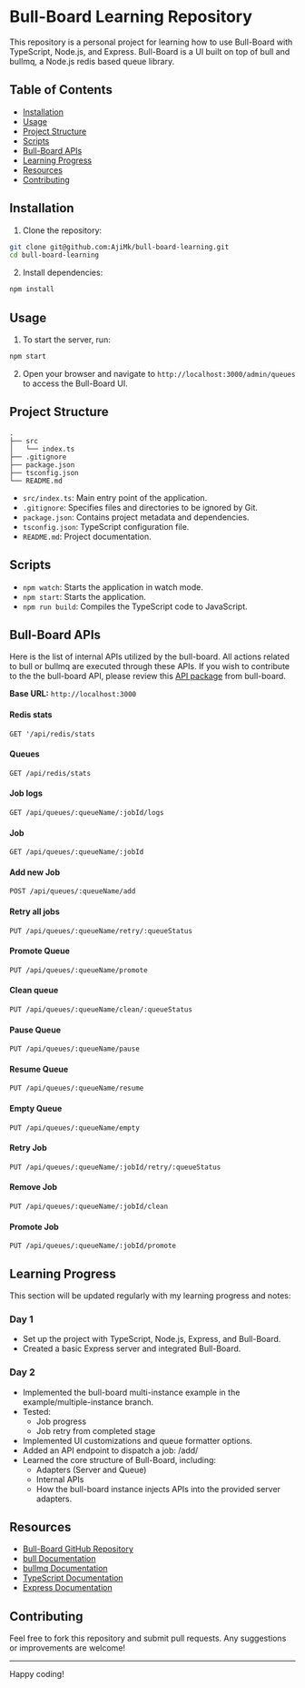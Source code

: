 # Bull-Board Learning Repository

This repository is a personal project for learning how to use Bull-Board with TypeScript, Node.js, and Express. Bull-Board is a UI built on top of bull and bullmq, a Node.js redis based queue library.

## Table of Contents

- [Installation](#installation)
- [Usage](#usage)
- [Project Structure](#project-structure)
- [Scripts](#scripts)
- [Bull-Board APIs](#bull-board-apis)
- [Learning Progress](#learning-progress)
- [Resources](#resources)
- [Contributing](#contributing)

## Installation

1. Clone the repository:

```sh
git clone git@github.com:AjiMk/bull-board-learning.git
cd bull-board-learning
```

2. Install dependencies:

```sh
npm install
```

## Usage

1. To start the server, run:

```sh
npm start
```

2. Open your browser and navigate to `http://localhost:3000/admin/queues` to access the Bull-Board UI.

## Project Structure

```
.
├── src
│   └── index.ts
├── .gitignore
├── package.json
├── tsconfig.json
└── README.md
```

- `src/index.ts`: Main entry point of the application.
- `.gitignore`: Specifies files and directories to be ignored by Git.
- `package.json`: Contains project metadata and dependencies.
- `tsconfig.json`: TypeScript configuration file.
- `README.md`: Project documentation.

## Scripts

- `npm watch`: Starts the application in watch mode.
- `npm start`: Starts the application.
- `npm run build`: Compiles the TypeScript code to JavaScript.


## Bull-Board APIs

Here is the list of internal APIs utilized by the bull-board. All actions related to bull or bullmq are executed through these APIs. If you wish to contribute to the the bull-board API, please review this [API package](https://github.com/felixmosh/bull-board/tree/master/packages/api) from bull-board.


**Base URL:** `http://localhost:3000`

#### Redis stats
`GET '/api/redis/stats`

#### Queues
`GET /api/redis/stats`

#### Job logs
`GET /api/queues/:queueName/:jobId/logs`

#### Job
`GET /api/queues/:queueName/:jobId`

#### Add new Job
`POST /api/queues/:queueName/add`

#### Retry all jobs
`PUT /api/queues/:queueName/retry/:queueStatus`

#### Promote Queue
`PUT /api/queues/:queueName/promote`

#### Clean queue
`PUT /api/queues/:queueName/clean/:queueStatus`

#### Pause Queue
`PUT /api/queues/:queueName/pause`

#### Resume Queue
`PUT /api/queues/:queueName/resume`

#### Empty Queue
`PUT /api/queues/:queueName/empty`

#### Retry Job
`PUT /api/queues/:queueName/:jobId/retry/:queueStatus`

#### Remove Job 
`PUT /api/queues/:queueName/:jobId/clean`

#### Promote Job
`PUT /api/queues/:queueName/:jobId/promote`

## Learning Progress

This section will be updated regularly with my learning progress and notes:

### Day 1

- Set up the project with TypeScript, Node.js, Express, and Bull-Board.
- Created a basic Express server and integrated Bull-Board.

### Day 2

- Implemented the bull-board multi-instance example in the example/multiple-instance branch.
- Tested:
    - Job progress
    - Job retry from completed stage
- Implemented UI customizations and queue formatter options.
- Added an API endpoint to dispatch a job: /add/<id>
- Learned the core structure of Bull-Board, including:
    - Adapters (Server and Queue)
    - Internal APIs
    - How the bull-board instance injects APIs into the provided server adapters.

## Resources

- [Bull-Board GitHub Repository](https://github.com/felixmosh/bull-board)
- [bull Documentation](https://github.com/OptimalBits/bull)
- [bullmq Documentation](https://github.com/taskforcesh/bullmq)
- [TypeScript Documentation](https://www.typescriptlang.org/docs/)
- [Express Documentation](https://expressjs.com/)

## Contributing

Feel free to fork this repository and submit pull requests. Any suggestions or improvements are welcome!

---

Happy coding!
